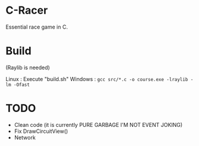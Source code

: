 # C-Racer
Essential race game in C.

# Build
(Raylib is needed)

Linux   : Execute "build.sh"
Windows : ```gcc src/*.c -o course.exe -lraylib -lm -Ofast```

# TODO
- Clean code (it is currently PURE GARBAGE I'M NOT EVENT JOKING)
- Fix DrawCircuitView()
- Network
